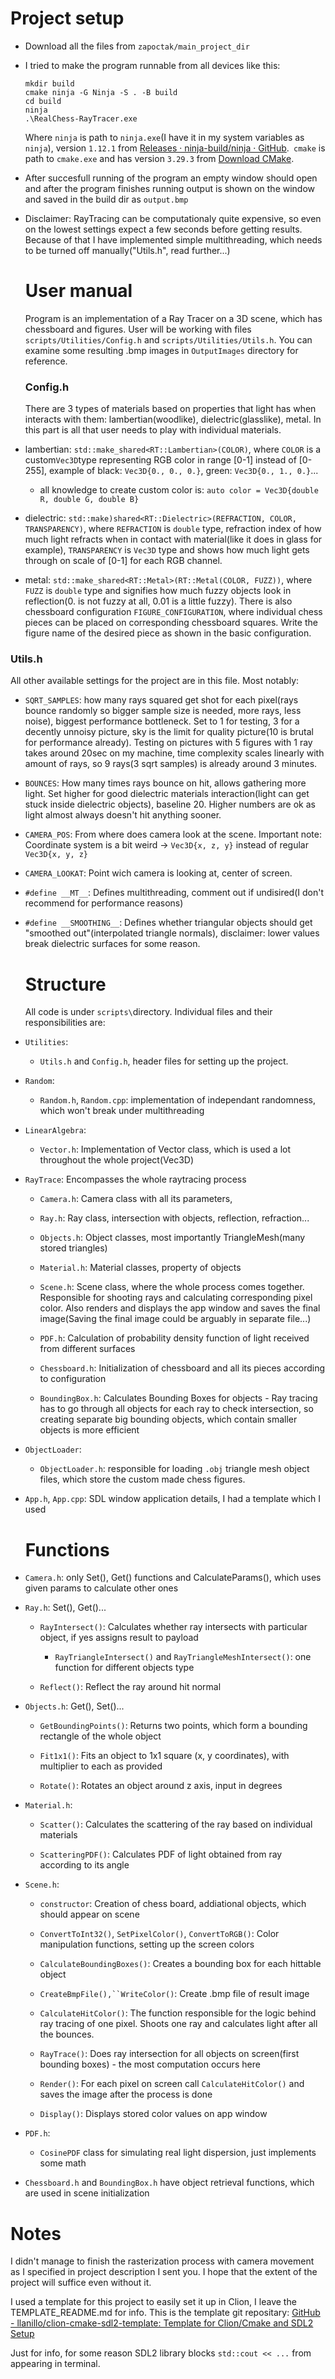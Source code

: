 # Project setup

* Download all the files from `zapoctak/main_project_dir`

* I tried to make the program runnable from all devices like this:
  
  ```shell
  mkdir build
  cmake ninja -G Ninja -S . -B build
  cd build
  ninja
  .\RealChess-RayTracer.exe
  ```
  
  Where `ninja` is path to `ninja.exe`(I have it in my system variables as `ninja`), version `1.12.1` from [Releases · ninja-build/ninja · GitHub](https://github.com/ninja-build/ninja/releases).` cmake` is path to `cmake.exe` and has version `3.29.3` from [Download CMake](https://cmake.org/download/). 

* After succesfull running of the program an empty window should open and after the program finishes running output is shown on the window and saved in the build dir as `output.bmp`

* Disclaimer: RayTracing can be computationaly quite expensive, so even on the lowest settings expect a few seconds before getting results. Because of that I have implemented simple multithreading, which needs to be turned off manually("Utils.h", read further...)
  
  # User manual
  
  Program is an implementation of a Ray Tracer on a 3D scene, which has chessboard and figures.
  User will be working with files `scripts/Utilities/Config.h` and `scripts/Utilities/Utils.h`. 
  You can examine some resulting .bmp images in `OutputImages` directory for reference.
  
  ### Config.h
  
  There are 3 types of materials based on properties that light has when interacts with them: lambertian(woodlike), dielectric(glasslike), metal. In this part is all that user needs to play with individual materials.

* lambertian: `std::make_shared<RT::Lambertian>(COLOR)`, where `COLOR` is a custom`Vec3D`type representing RGB color in range [0-1] instead of [0-255], example of black: `Vec3D{0., 0., 0.}`, green: `Vec3D{0., 1., 0.}`... 
  
  * all knowledge to create custom color is: `auto color = Vec3D{double R, double G, double B}`

* dielectric: `std::make)shared<RT::Dielectric>(REFRACTION, COLOR, TRANSPARENCY)`, where `REFRACTION` is `double` type, refraction index of how much light refracts when in contact with material(like it does in glass for example), `TRANSPARENCY` is `Vec3D` type and shows how much light gets through on scale of [0-1] for each RGB channel.

* metal: `std::make_shared<RT::Metal>(RT::Metal(COLOR, FUZZ))`, where `FUZZ` is `double` type and signifies how much fuzzy objects look in reflection(0. is not fuzzy at all, 0.01 is a little fuzzy).
  There is also chessboard configuration `FIGURE_CONFIGURATION`, where individual chess pieces can be placed on corresponding chessboard squares. Write the figure name of the desired piece as shown in the basic configuration.

### Utils.h

  All other available settings for the project are in this file. Most notably:

* `SQRT_SAMPLES`: how many rays squared get shot for each pixel(rays bounce randomly so bigger sample size is needed, more rays, less noise), biggest performance bottleneck. Set to 1 for testing, 3 for a decently unnoisy picture, sky is the limit for quality picture(10 is brutal for performance already). Testing on pictures with 5 figures with 1 ray takes around 20sec on my machine, time complexity scales linearly with amount of rays, so 9 rays(3 sqrt samples) is already around 3 minutes.

* `BOUNCES`: How many times rays bounce on hit, allows gathering more light. Set higher for good dielectric materials interaction(light can get stuck inside dielectric objects), baseline 20. Higher numbers are ok as light almost always doesn't hit anything sooner.

* `CAMERA_POS`: From where does camera look at the scene. Important note: Coordinate system is a bit weird -> `Vec3D{x, z, y}` instead of regular `Vec3D{x, y, z}`

* `CAMERA_LOOKAT`: Point wich camera is looking at, center of screen.

* `#define __MT__`: Defines multithreading, comment out if undisired(I don't recommend for performance reasons)

* `#define __SMOOTHING__`: Defines whether triangular objects should get "smoothed out"(interpolated triangle normals), disclaimer: lower values break dielectric surfaces for some reason.
  
  # Structure
  
  All code is under `scripts\`directory. Individual files and their responsibilities are:

* `Utilities`: 
  
  * `Utils.h` and `Config.h`, header files for setting up the project.

* `Random`:
  
  * `Random.h`, `Random.cpp`: implementation of independant randomness, which won't break under multithreading

* `LinearAlgebra`:
  
  * `Vector.h`: Implementation of Vector class, which is used a lot throughout the whole project(Vec3D)

* `RayTrace`: Encompasses the whole raytracing process
  
  * `Camera.h`: Camera class with all its parameters, 
  
  * `Ray.h`: Ray class, intersection with objects, reflection, refraction...
  
  * `Objects.h`: Object classes, most importantly TriangleMesh(many stored triangles)
  
  * `Material.h`: Material classes, property of objects
  
  * `Scene.h`: Scene class, where the whole process comes together. Responsible for shooting rays and calculating corresponding pixel color. Also renders and displays the app window and saves the final image(Saving the final image could be arguably in separate file...)
  
  * `PDF.h`: Calculation of probability density function of light received from different surfaces
  
  * `Chessboard.h`: Initialization of chessboard and all its pieces according to configuration
  
  * `BoundingBox.h`: Calculates Bounding Boxes for objects - Ray tracing has to go through all objects for each ray to check intersection, so creating separate big bounding objects, which contain smaller objects is more efficient

* `ObjectLoader`:
  
  * `ObjectLoader.h`: responsible for loading `.obj` triangle mesh object files, which store the custom made chess figures.

* `App.h`, `App.cpp`: SDL window application details, I had a template which I used
  
  # Functions

* `Camera.h`: only Set(), Get() functions and CalculateParams(), which uses given params to calculate other ones

* `Ray.h`: Set(), Get()... 
  
  * `RayIntersect()`: Calculates whether ray intersects with particular object, if yes assigns result to payload
    
    * `RayTriangleIntersect()` and `RayTriangleMeshIntersect()`: one function for different objects type
  
  * `Reflect()`: Reflect the ray around hit normal

* `Objects.h`: Get(), Set()...
  
  * `GetBoundingPoints()`: Returns two points, which form a bounding rectangle of the whole object
  
  * `Fit1x1()`: Fits an object to 1x1 square (x, y coordinates), with multiplier to each as provided
  
  * `Rotate()`: Rotates an object around z axis, input in degrees

* `Material.h`: 
  
  * `Scatter()`: Calculates the scattering of the ray based on individual materials
  
  * `ScatteringPDF()`: Calculates PDF of light obtained from ray according to its angle

* `Scene.h`: 
  
  * `constructor`: Creation of chess board, addiational objects, which should appear on scene
  
  * `ConvertToInt32()`, `SetPixelColor()`, `ConvertToRGB()`: Color manipulation functions, setting up the screen colors
  
  * `CalculateBoundingBoxes()`: Creates a bounding box for each hittable object
  
  * `CreateBmpFile(),``WriteColor()`: Create .bmp file of result image
  
  * `CalculateHitColor()`: The function responsible for the logic behind ray tracing of one pixel. Shoots one ray and calculates light after all the bounces.
  
  * `RayTrace()`: Does ray intersection for all objects on screen(first bounding boxes) - the most computation occurs here
  
  * `Render()`: For each pixel on screen call `CalculateHitColor()` and saves the image after the process is done
  
  * `Display()`: Displays stored color values on app window

* `PDF.h`: 
  
  * `CosinePDF` class for simulating real light dispersion, just implements some math

* `Chessboard.h` and `BoundingBox.h` have object retrieval functions, which are used in scene initialization

# Notes

I didn't manage to finish the rasterization process with camera movement as I specified in project description I sent you. I hope that the extent of the project will suffice even without it.

I used a template for this project to easily set it up in Clion, I leave the TEMPLATE_README.md for info. This is the template git repositary: [GitHub - llanillo/clion-cmake-sdl2-template: Template for Clion/Cmake and SDL2 Setup](https://github.com/llanillo/clion-cmake-sdl2-template)

Just for info, for some reason SDL2 library blocks `std::cout << ...` from appearing in terminal.




